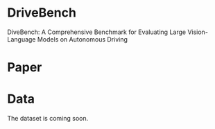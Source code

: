 # DriveBench
DiveBench: A Comprehensive Benchmark for Evaluating Large Vision-Language Models on Autonomous Driving
# Paper

# Data
The dataset is coming soon.
